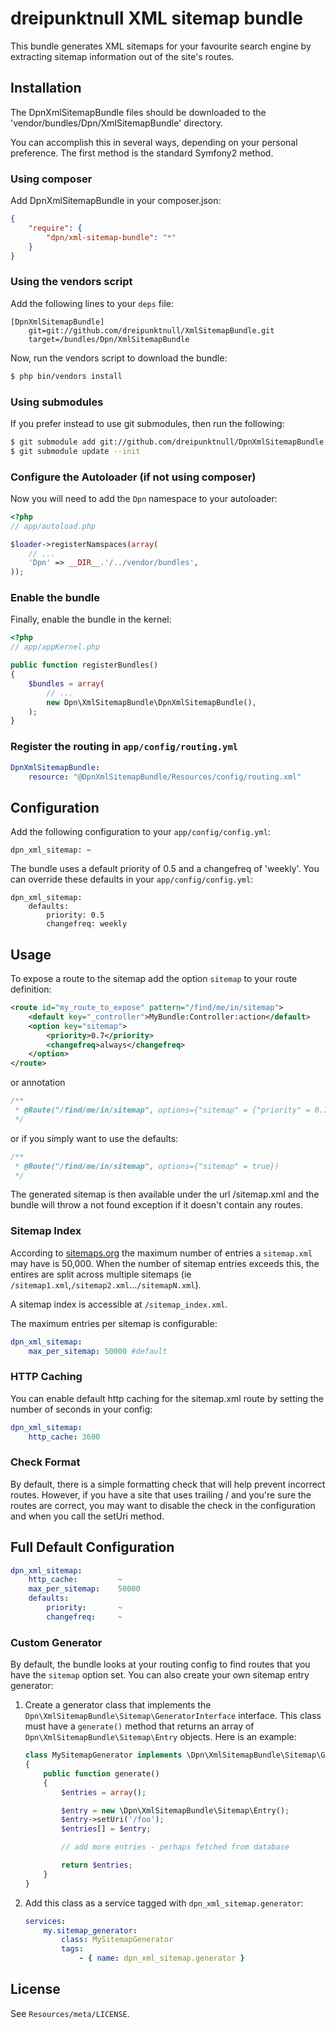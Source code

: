 # dreipunktnull XML sitemap bundle

This bundle generates XML sitemaps for your favourite search engine by extracting
sitemap information out of the site's routes.

## Installation

The DpnXmlSitemapBundle files should be downloaded to the
'vendor/bundles/Dpn/XmlSitemapBundle' directory.

You can accomplish this in several ways, depending on your personal preference.
The first method is the standard Symfony2 method.

### Using composer

Add DpnXmlSitemapBundle in your composer.json:

```json
{
    "require": {
        "dpn/xml-sitemap-bundle": "*"
    }
}
```

### Using the vendors script

Add the following lines to your `deps` file:

```
[DpnXmlSitemapBundle]
    git=git://github.com/dreipunktnull/XmlSitemapBundle.git
    target=/bundles/Dpn/XmlSitemapBundle
```

Now, run the vendors script to download the bundle:

``` bash
$ php bin/vendors install
```

### Using submodules

If you prefer instead to use git submodules, then run the following:

``` bash
$ git submodule add git://github.com/dreipunktnull/DpnXmlSitemapBundle.git vendor/bundles/Dpn/XmlSitemapBundle
$ git submodule update --init
```

### Configure the Autoloader (if not using composer)

Now you will need to add the `Dpn` namespace to your autoloader:

``` php
<?php
// app/autoload.php

$loader->registerNamspaces(array(
    // ...
    'Dpn' => __DIR__.'/../vendor/bundles',
));
```

### Enable the bundle

Finally, enable the bundle in the kernel:

```php
<?php
// app/appKernel.php

public function registerBundles()
{
    $bundles = array(
        // ...
        new Dpn\XmlSitemapBundle\DpnXmlSitemapBundle(),
    );
}
```

### Register the routing in `app/config/routing.yml`

```yml
DpnXmlSitemapBundle:
    resource: "@DpnXmlSitemapBundle/Resources/config/routing.xml"
```

## Configuration

Add the following configuration to your `app/config/config.yml`:

    dpn_xml_sitemap: ~

The bundle uses a default priority of 0.5 and a changefreq of 'weekly'. You can
override these defaults in your `app/config/config.yml`:

    dpn_xml_sitemap:
        defaults:
            priority: 0.5
            changefreq: weekly

## Usage

To expose a route to the sitemap add the option `sitemap` to your route definition:

```xml
<route id="my_route_to_expose" pattern="/find/me/in/sitemap">
    <default key="_controller">MyBundle:Controller:action</default>
    <option key="sitemap">
        <priority>0.7</priority>
        <changefreq>always</changefreq>
    </option>
</route>
```

or annotation

```php
/**
 * @Route("/find/me/in/sitemap", options={"sitemap" = {"priority" = 0.7, "changefreq" => "weekly"})
 */
```

or if you simply want to use the defaults:

```php
/**
 * @Route("/find/me/in/sitemap", options={"sitemap" = true})
 */
```

The generated sitemap is then available under the url /sitemap.xml and the bundle will throw a not found exception
if it doesn't contain any routes.

### Sitemap Index

According to [sitemaps.org](http://www.sitemaps.org/protocol.html#index) the maximum number of entries a `sitemap.xml`
may have is 50,000.  When the number of sitemap entries exceeds this, the entires are split across multiple sitemaps
(ie `/sitemap1.xml`,`/sitemap2.xml`...`/sitemapN.xml`).

A sitemap index is accessible at `/sitemap_index.xml`.

The maximum entries per sitemap is configurable:

```yaml
dpn_xml_sitemap:
    max_per_sitemap: 50000 #default
```

### HTTP Caching

You can enable default http caching for the sitemap.xml route by setting the number of seconds in your config:

```yaml
dpn_xml_sitemap:
    http_cache: 3600
```

### Check Format

By default, there is a simple formatting check that will help prevent incorrect routes.  However, if you have a site
that uses trailing / and you're sure the routes are correct, you may want to disable the check in the configuration and when
you call the setUri method.

## Full Default Configuration

```yaml
dpn_xml_sitemap:
    http_cache:         ~
    max_per_sitemap:    50000
    defaults:
        priority:       ~
        changefreq:     ~
```

### Custom Generator

By default, the bundle looks at your routing config to find routes that you have the `sitemap` option set.  You can also
create your own sitemap entry generator:

1. Create a generator class that implements the `Dpn\XmlSitemapBundle\Sitemap\GeneratorInterface` interface.  This class
must have a `generate()` method that returns an array of `Dpn\XmlSitemapBundle\Sitemap\Entry` objects.  Here is an
example:

    ```php
    class MySitemapGenerator implements \Dpn\XmlSitemapBundle\Sitemap\GeneratorInterface
    {
        public function generate()
        {
            $entries = array();

            $entry = new \Dpn\XmlSitemapBundle\Sitemap\Entry();
            $entry->setUri('/foo');
            $entries[] = $entry;

            // add more entries - perhaps fetched from database

            return $entries;
        }
    }
    ```

2. Add this class as a service tagged with `dpn_xml_sitemap.generator`:

    ```yaml
    services:
        my.sitemap_generator:
            class: MySitemapGenerator
            tags:
                - { name: dpn_xml_sitemap.generator }
    ```

## License

See `Resources/meta/LICENSE`.

